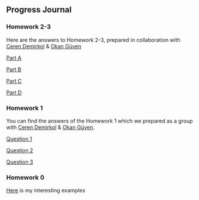 ## Progress Journal

### Homework 2-3 

Here are the answers to Homework 2-3, prepared in collaboration with [Ceren Demirkol](https://etm-58d.github.io/spring20-cerendemirkol) & [Okan Güven](https://etm-58d.github.io/spring20-guven80)

[Part A](files/Homework2-3-PartA.html)

[Part B](files/Homework2-3-PartB.html)

[Part C](files/Homework2-3-PartC.html)

[Part D](files/Homework2-3-PartD.html)

### Homework 1

You can find the answers of the Homework 1 which we prepared as a group with [Ceren Demirkol](https://etm-58d.github.io/spring20-cerendemirkol) & [Okan Güven](https://etm-58d.github.io/spring20-guven80).

[Question 1](files/Homework1-Question1.html)

[Question 2](files/Homework1-Question2.html)

[Question 3](files/Homework1-Question3.html)

### Homework 0

[Here](files/example_homework_0.html) is my interesting examples
